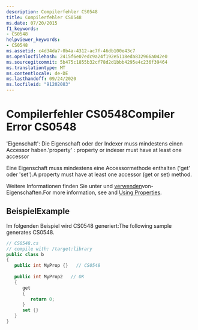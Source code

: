 ```yaml
---
description: Compilerfehler CS0548
title: Compilerfehler CS0548
ms.date: 07/20/2015
f1_keywords:
- CS0548
helpviewer_keywords:
- CS0548
ms.assetid: c4d34da7-0b4a-4312-ac7f-46db100e43c7
ms.openlocfilehash: 2415f6e07edc9a24f192e5118eda832966a042e0
ms.sourcegitcommit: 5b475c1855b32cf78d2d1bbb4295e4c236f39464
ms.translationtype: MT
ms.contentlocale: de-DE
ms.lasthandoff: 09/24/2020
ms.locfileid: "91202083"
---
```

# <a name="compiler-error-cs0548"></a><span data-ttu-id="f5921-103">Compilerfehler CS0548</span><span class="sxs-lookup"><span data-stu-id="f5921-103">Compiler Error CS0548</span></span>

<span data-ttu-id="f5921-104">'Eigenschaft': Die Eigenschaft oder der Indexer muss mindestens einen Accessor haben.</span><span class="sxs-lookup"><span data-stu-id="f5921-104">'property' : property or indexer must have at least one accessor</span></span>  
  
 <span data-ttu-id="f5921-105">Eine Eigenschaft muss mindestens eine Accessormethode enthalten ('get' oder 'set').</span><span class="sxs-lookup"><span data-stu-id="f5921-105">A property must have at least one accessor (get or set) method.</span></span>  
  
 <span data-ttu-id="f5921-106">Weitere Informationen finden Sie unter und [verwenden](../programming-guide/classes-and-structs/using-properties.md)von-Eigenschaften.</span><span class="sxs-lookup"><span data-stu-id="f5921-106">For more information, see and [Using Properties](../programming-guide/classes-and-structs/using-properties.md).</span></span>  
  
## <a name="example"></a><span data-ttu-id="f5921-107">Beispiel</span><span class="sxs-lookup"><span data-stu-id="f5921-107">Example</span></span>  

 <span data-ttu-id="f5921-108">Im folgenden Beispiel wird CS0548 generiert:</span><span class="sxs-lookup"><span data-stu-id="f5921-108">The following sample generates CS0548.</span></span>  
  
```csharp  
// CS0548.cs  
// compile with: /target:library  
public class b  
{  
   public int MyProp {}   // CS0548  
  
   public int MyProp2   // OK  
   {  
      get  
      {  
         return 0;  
      }  
      set {}  
   }  
}  
```

